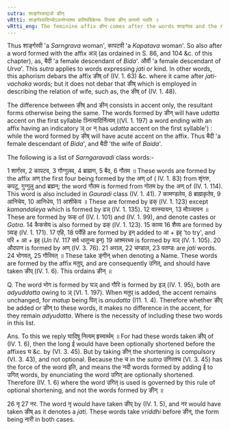 ```yaml
---
sutra: शार्ङ्गरवाद्यञो ङीन्
vRtti: शार्ङ्गरवादिभ्योऽञन्तेभ्यश्च प्रातिपदिकेभ्यः स्त्रियां ङीन् प्रत्ययो भवति ॥
vRtti_eng: The feminine affix ङीन् comes after the words शार्ङ्गरव and the rest, and that which ends with the affix अञ् ॥
---
```

Thus शार्ङ्गरवी 'a _Sarngrava_ woman', कापटवी 'a _Kapatava_ woman'. So also after a word formed with the affix अञ् (as ordained in S. 86, and 104 &c. of this chapter), as, बैदी 'a female descendant of _Bida_'. और्वी 'a female descendant of _Urva_'. This _sutra_ applies to words expressing _jati_ or kind. In other words, this aphorism debars the affix ङीष् of (IV. 1. 63) &c. where it came after _jati_-_vachaka_ words; but it does not debar that ङीष् which is employed in describing the relation of wife, such as, the ङीष् of (IV. 1. 48).

The difference between ङीष् and ङीन् consists in accent only, the resultant forms otherwise being the same. The words formed by ङीन् will have _udatta_ accent on the first syllable ञ्नित्यादिर्नित्यम् ((VI. 1. 197) a word ending with an affix having an indicatory ञ् or न् has _udatta_ accent on the first syllable') : while the word formed by ङीष् will have acute accent on the affix. Thus बैदी 'a female descendant of _Bida_', and बैदी 'the wife of _Baida_'.

The following is a list of _Sarngaravadi_ class words:-

1 शार्गंरव, 2 कापटव, 3 गौग्गुलव, 4 ब्राह्मण, 5 बैद, 6 गौतम ॥ These words are formed by the affix अण् the first four being formed by the अण् of ( IV. 1. 83) from शृंगरु, कपटु, गुग्गुलु and ब्रह्मन्; the word गौतम is formed from गोतम by the अण् of (IV. 1. 114). This word is also included in _Gauradi_ class (IV. 1. 41). 7 कामण्डलेय, 8 ब्राह्मकृतेव, 9 आनिचेय, 10 आनिधेय, 11 आशीकेय ॥ These are formed by ढक् (IV. 1. 123) except _kamandaleya_ which is formed by ढञ् (IV. 1. 135). 12 वात्स्यायन, 13 मौञ्जायन ॥ These are formed by फक् of (IV. I. 101) and (IV. 1. 99), and denote castes or _Gotra_. 14 कैकसेय is also formed by ढक् (IV. 1. 123). 15 काव्य 16 शैव्य are formed by ञ्यङ् (IV. 1. 171). 17 एहि, 18 पर्येहि are formed by इन् added to आ + इह् 'to try', and परि + आ + इह् (_Un_ IV. 117 सर्व धातुभ्य इन्) 19 आश्मरथ्य is formed by यञ् (IV. 1. 105). 20 औदपान is formed by अण् (IV. 3. 76). 21 अराल, 22 चण्डाल, 23 वतण्डः are _jati_ words. 24 भोगवत्, 25 गौरिमत् ॥ These take ङ्गीन् when denoting a Name. These words are formed by the affix मतुप्, and are consequently उगित्, and should have taken ङीप् (IV. 1. 6). This ordains ङीन् ॥

Q. The word भोग is formed by घञ् and गौरि is formed by इञ् (IV. 1. 95), both are _adyuddatta_ owing to ञ् (VI. 1. 197). When मतुप् is added, the accent remains unchanged, for _matup_ being पित् is _anudatta_ (I11. 1. 4). Therefore whether ङीप् be added or ङीन् to these words, it makes no difference in the accent, for they remain _adyudatta_. Where is the necessity of including these two words in this list.

Ans. To this we reply घादिषु नित्यम् हृस्वार्थम् ॥ For had these words taken ङीप् of (IV. 1. 6), then the long ई would have been optionally shortened before the affixes घ &c. by (VI. 3. 45). But by taking ङीन् the shortening is compulsory (VI. 3. 43), and not optional. Because the च in the _sutra_ उगितश्च (VI. 3. 45) has the force of the word इति, and means the नदी words formed by adding ई to उगित् words, by enunciating the word उगित् are optionally shortened. Therefore (IV. 1. 6) where the word उगित् is used is governed by this rule of optional shortening, and not the words formed by ङीन् ॥

26 नृ 27 नर. The word नृ would have taken ङीप् by (IV. 1. 5), and नर would have taken ङीष् as it denotes a _jati_. These words take _vriddhi_ before ङीन्, the form being नारी in both cases.
